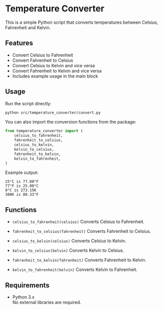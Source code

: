# Temperature Converter

This is a simple Python script that converts temperatures between Celsius, Fahrenheit and Kelvin.

## Features

- Convert Celsius to Fahrenheit
- Convert Fahrenheit to Celsius
- Convert Celsius to Kelvin and vice versa
- Convert Fahrenheit to Kelvin and vice versa
- Includes example usage in the main block

## Usage

Run the script directly:

```bash
python src/temperature_converter/convert.py
```

You can also import the conversion functions from the package:

```python
from temperature_converter import (
    celsius_to_fahrenheit,
    fahrenheit_to_celsius,
    celsius_to_kelvin,
    kelvin_to_celsius,
    fahrenheit_to_kelvin,
    kelvin_to_fahrenheit,
)
```

Example output:

```
25°C is 77.00°F
77°F is 25.00°C
0°C is 273.15K
300K is 80.33°F
```

## Functions

- `celsius_to_fahrenheit(celsius)`
  Converts Celsius to Fahrenheit.

- `fahrenheit_to_celsius(fahrenheit)`
  Converts Fahrenheit to Celsius.

- `celsius_to_kelvin(celsius)`
  Converts Celsius to Kelvin.

- `kelvin_to_celsius(kelvin)`
  Converts Kelvin to Celsius.

- `fahrenheit_to_kelvin(fahrenheit)`
  Converts Fahrenheit to Kelvin.

- `kelvin_to_fahrenheit(kelvin)`
  Converts Kelvin to Fahrenheit.

## Requirements

- Python 3.x  
  No external libraries are required.
